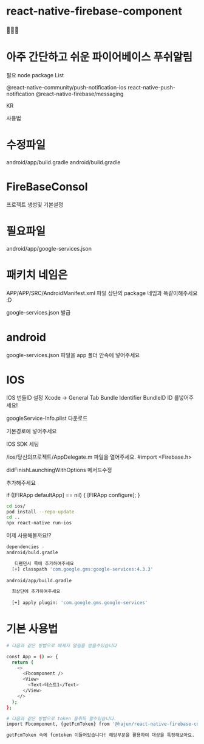 # react-native-firebase-component
### 👨‍👨‍👦 
# 아주 간단하고 쉬운 파이어베이스 푸쉬알림

필요 node package List

@react-native-community/push-notification-ios
react-native-push-notification
@react-native-firebase/messaging

KR

사용법


# 수정파일

android/app/build.gradle
android/build.gradle


# FireBaseConsol
프로젝트 생성및 기본설정

# 필요파일
android/app/google-services.json


# 패키치 네임은

APP/APP/SRC/AndroidManifest.xml 파일 상단의 package 네임과 똑같이해주세요 :D

google-services.json
발급

# android
google-services.json 파일을  app 폴더 안속에 넣어주세요


# IOS

IOS 번들ID 설정
Xcode -> General Tab
Bundle Identifier BundleID ID 를넣어주세요!

googleService-Info.plist 다운로드

기본경로에 넣어주세요 

IOS SDK 세팅

/ios/당신의프로젝트/AppDelegate.m 파일을 열어주세요.
#import <Firebase.h>

didFinishLaunchingWithOptions 메서드수정

추가해주세요

if ([FIRApp defaultApp] == nil) {
    [FIRApp configure];
  }
  ```sh
  cd ios/
pod install --repo-update
cd ..
npx react-native run-ios
```
이제 사용해볼까요!?


```sh
dependencies - 
android/buld.gradle

   디펜던시 쪽에 추가하여주세요
  [+] classpath 'com.google.gms:google-services:4.3.3'
 
android/app/build.gradle

  최상단에 추가하여주세요
  
  [+] apply plugin: 'com.google.gms.google-services'  
```





# 기본 사용법
```sh
# 다음과 같은 방법으로 메세지 알림을 받을수있습니다

const App = () => {
  return (
    <>
      <Fbcomponent />
      <View>
        <Text>테스트1</Text>
      </View>
    </>
  );
};

```
```sh
# 다음과 같은 방법으로 token 을취득 할수있습니다.
import Fbcomponent, {getFcmToken} from '@hajun/react-native-firebase-component';

getFcmToken 속에 fcmtoken 이들어있습니다! 해당부분을 활용하여 대상을 특정해보아요.

```


